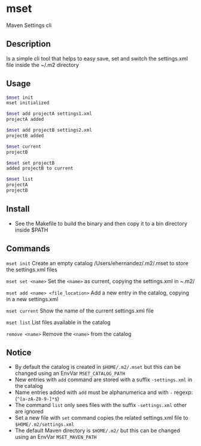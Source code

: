 # mset

Maven Settings cli

## Description

Is a simple cli tool that helps to easy save, set and switch the settings.xml file inside the ~/.m2 directory

## Usage

```sh
$mset init
mset initialized

$mset add projectA settings1.xml
projectA added

$mset add projectB settings2.xml
projectB added

$mset current
projectB

$mset set projectB
added projectB to current

$mset list
projectA
projectB

```

## Install

- See the Makefile to build the binary and then copy it to a bin directory inside $PATH

## Commands

`mset init`
Create an empty catalog /Users/ehernandez/.m2/.mset to store the settings.xml files

`mset set <name>`
Set the `<name>` as current, copying the settings.xml in ~.m2/

`mset add <name> <file_location>`
Add a new entry in the catalog, copying <file> in a new settings.xml

`mset current`
Show the name of the current settings.xml file

`mset list`
List files available in the catalog

`remove <name>`
Remove the `<name>` from the catalog

## Notice

- By default the catalog is created in `$HOME/.m2/.mset` but this can be changed using an EnvVar `MSET_CATALOG_PATH`
- New entries with `add` command are stored with a suffix `-settings.xml` in the catalog
- Name entries added with `add` must be alphanumerica and with `-` regexp: (`^[a-zA-Z0-9-]*$`)
- The command `list` only sees files with the suffix `-settings.xml` other are ignored
- Set a new file with `set` command copies the related settings.xml file to `$HOME/.m2/settings.xml`
- The default Maven directory is `$HOME/.m2/` but this can be changed using an EnvVar `MSET_MAVEN_PATH`
